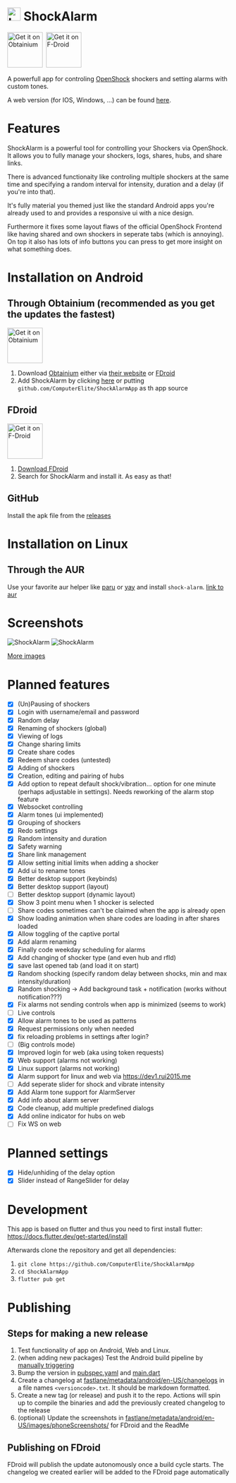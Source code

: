 # <img src="https://raw.githubusercontent.com/ComputerElite/ShockAlarmApp/refs/heads/main/web/icons/Icon-192.png" width="30" height="30" alt="Logo"> ShockAlarm
[<img src="https://github.com/user-attachments/assets/713d71c5-3dec-4ec4-a3f2-8d28d025a9c6"
    alt="Get it on Obtainium"
    height="80">](https://apps.obtainium.imranr.dev/redirect.html?r=obtainium://add/https://github.com/ComputerElite/ShockAlarmApp)&nbsp;
[<img src="https://fdroid.gitlab.io/artwork/badge/get-it-on.png"
    alt="Get it on F-Droid"
    height="80">](https://f-droid.org/packages/de.computerelite.shockalarm)

A powerfull app for controling [OpenShock](https://openshock.org/) shockers and setting alarms with custom tones.

A web version (for IOS, Windows, ...) can be found [here](https://computerelite.github.io/ShockAlarmApp/).

# Features
ShockAlarm is a powerful tool for controlling your Shockers via OpenShock. It allows you to fully manage your shockers, logs, shares, hubs, and share links.

There is advanced functionaity like controling multiple shockers at the same time and specifying a random interval for intensity, duration and a delay (if you're into that).

It's fully material you themed just like the standard Android apps you're already used to and provides a responsive ui with a nice design.

Furthermore it fixes some layout flaws of the official OpenShock Frontend like having shared and own shockers in seperate tabs (which is annoying). On top it also has lots of info buttons you can press to get more insight on what something does.

# Installation on Android
## Through Obtainium (recommended as you get the updates the fastest)
[<img src="https://github.com/user-attachments/assets/713d71c5-3dec-4ec4-a3f2-8d28d025a9c6"
    alt="Get it on Obtainium"
    height="80">](https://apps.obtainium.imranr.dev/redirect.html?r=obtainium://add/https://github.com/ComputerElite/ShockAlarmApp)
1. Download [Obtainium](https://obtainium.imranr.dev/) either via [their website](https://obtainium.imranr.dev/) or [FDroid](https://f-droid.org/)
2. Add ShockAlarm by clicking [here](https://apps.obtainium.imranr.dev/redirect.html?r=obtainium://add/https://github.com/ComputerElite/ShockAlarmApp) or putting `github.com/ComputerElite/ShockAlarmApp` as th app source

## FDroid
[<img src="https://fdroid.gitlab.io/artwork/badge/get-it-on.png"
    alt="Get it on F-Droid"
    height="80">](https://f-droid.org/packages/de.computerelite.shockalarm)
1. [Download FDroid](https://f-droid.org/)
2. Search for ShockAlarm and install it. As easy as that!

## GitHub
Install the apk file from the [releases](https://github.com/ComputerElite/ShockAlarmApp/releases/latest)

# Installation on Linux
## Through the AUR
Use your favorite aur helper like [paru](https://github.com/Morganamilo/paru) or [yay](https://github.com/Jguer/yay) and install `shock-alarm`. [link to aur](https://aur.archlinux.org/packages/shock-alarm)

# Screenshots
![ShockAlarm](fastlane/metadata/android/en-US/images/phoneScreenshots/1.png)
![ShockAlarm](fastlane/metadata/android/en-US/images/phoneScreenshots/2.png)

[More images](fastlane/metadata/android/en-US/images/phoneScreenshots)

# Planned features
- [x] (Un)Pausing of shockers
- [x] Login with username/email and password
- [x] Random delay
- [x] Renaming of shockers (global)
- [x] Viewing of logs
- [x] Change sharing limits
- [x] Create share codes
- [x] Redeem share codes (untested)
- [x] Adding of shockers
- [x] Creation, editing and pairing of hubs
- [x] Add option to repeat default shock/vibration... option for one minute (perhaps adjustable in settings). Needs reworking of the alarm stop feature
- [x] Websocket controlling
- [x] Alarm tones (ui implemented)
- [x] Grouping of shockers
- [x] Redo settings
- [x] Random intensity and duration
- [x] Safety warning
- [x] Share link management
- [x] Allow setting initial limits when adding a shocker
- [x] Add ui to rename tones
- [x] Better desktop support (keybinds)
- [x] Better desktop support (layout)
- [ ] Better desktop support (dynamic layout)
- [x] Show 3 point menu when 1 shocker is selected
- [ ] Share codes sometimes can't be claimed when the app is already open
- [x] Show loading animation when share codes are loading in after shares loaded
- [x] Allow toggling of the captive portal
- [x] Add alarm renaming
- [x] Finally code weekday scheduling for alarms
- [x] Add changing of shocker type (and even hub and rfId)
- [x] save last opened tab (and load it on start)
- [x] Random shocking (specify random delay between shocks, min and max intensity/duration)
- [x] Random shocking -> Add background task + notification (works without notification???)
- [x] Fix alarms not sending controls when app is minimized (seems to work)
- [ ] Live controls
- [x] Allow alarm tones to be used as patterns
- [x] Request permissions only when needed
- [x] fix reloading problems in settings after login?
- [ ] (Big controls mode)
- [x] Improved login for web (aka using token requests)
- [x] Web support (alarms not working)
- [x] Linux support (alarms not working)
- [x] Alarm support for linux and web via https://dev1.rui2015.me
- [ ] Add seperate slider for shock and vibrate intensity
- [x] Add Alarm tone support for AlarmServer
- [x] Add info about alarm server
- [x] Code cleanup, add multiple predefined dialogs
- [x] Add online indicator for hubs on web
- [ ] Fix WS on web

# Planned settings
- [x] Hide/unhiding of the delay option
- [x] Slider instead of RangeSlider for delay

# Development
This app is based on flutter and thus you need to first install flutter: https://docs.flutter.dev/get-started/install

Afterwards clone the repository and get all dependencies:

1. `git clone https://github.com/ComputerElite/ShockAlarmApp`
2. `cd ShockAlarmApp`
3. `flutter pub get`

# Publishing
## Steps for making a new release
1. Test functionality of app on Android, Web and Linux.
2. (when adding new packages) Test the Android build pipeline by [manually triggering](https://github.com/ComputerElite/ShockAlarmApp/actions/workflows/build_android.yml)
3. Bump the version in [pubspec.yaml](pubspec.yaml) and [main.dart](main.dart)
4. Create a changelog at [fastlane/metadata/android/en-US/changelogs](fastlane/metadata/android/en-US) in a file names `<versioncode>.txt`. It should be markdown formatted.
5. Create a new tag (or release) and push it to the repo. Actions will spin up to compile the binaries and add the previously created changelog to the release
6. (optional) Update the screenshots in [fastlane/metadata/android/en-US/images/phoneScreenshots/](fastlane/metadata/android/en-US/images/phoneScreenshots/) for FDroid and the ReadMe

## Publishing on FDroid
FDroid will publish the update autonomously once a build cycle starts. The changelog we created earlier will be added to the FDroid page automatically
